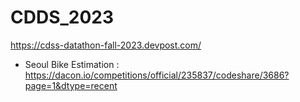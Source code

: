 # CDDS_2023

https://cdss-datathon-fall-2023.devpost.com/
- Seoul Bike Estimation : https://dacon.io/competitions/official/235837/codeshare/3686?page=1&dtype=recent
